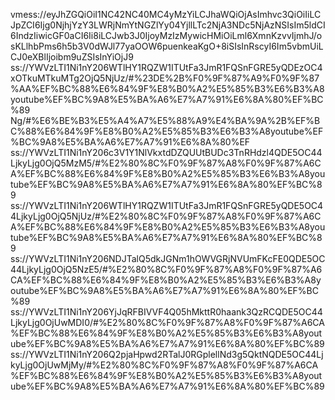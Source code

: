vmess://eyJhZGQiOiI1NC42NC40MC4yMzYiLCJhaWQiOjAsImhvc3QiOiIiLCJpZCI6Ijg0NjhjYzY3LWRjNmYtNGZlYy04YjllLTc2NjA3NDc5NjAzNSIsIm5ldCI6IndzIiwicGF0aCI6Ii8iLCJwb3J0IjoyMzIzMywicHMiOiLml6XmnKzvvIjmhJ/osKLlhbPms6h5b3V0dWJl77yaOOW6puenkeaKgO+8iSIsInRscyI6Im5vbmUiLCJ0eXBlIjoibm9uZSIsInYiOjJ9
ss://YWVzLTI1Ni1nY206WTlHY1RQZW1ITUtFa3JmR1FQSnFGRE5yQDEzOC4xOTkuMTkuMTg2OjQ5NjUz/#%23DE%2B%F0%9F%87%A9%F0%9F%87%AA%EF%BC%88%E6%84%9F%E8%B0%A2%E5%85%B3%E6%B3%A8youtube%EF%BC%9A8%E5%BA%A6%E7%A7%91%E6%8A%80%EF%BC%89
Ng/#%E6%BE%B3%E5%A4%A7%E5%88%A9%E4%BA%9A%2B%EF%BC%88%E6%84%9F%E8%B0%A2%E5%85%B3%E6%B3%A8youtube%EF%BC%9A8%E5%BA%A6%E7%A7%91%E6%8A%80%EF
ss://YWVzLTI1Ni1nY206c3V1Y1NlVkxtdDZQUUtBUDc3TnRHdzl4QDE5OC44LjkyLjg0OjQ5MzM5/#%E2%80%8C%F0%9F%87%A8%F0%9F%87%A6CA%EF%BC%88%E6%84%9F%E8%B0%A2%E5%85%B3%E6%B3%A8youtube%EF%BC%9A8%E5%BA%A6%E7%A7%91%E6%8A%80%EF%BC%89
ss://YWVzLTI1Ni1nY206WTlHY1RQZW1ITUtFa3JmR1FQSnFGRE5yQDE5OC44LjkyLjg0OjQ5NjUz/#%E2%80%8C%F0%9F%87%A8%F0%9F%87%A6CA%EF%BC%88%E6%84%9F%E8%B0%A2%E5%85%B3%E6%B3%A8youtube%EF%BC%9A8%E5%BA%A6%E7%A7%91%E6%8A%80%EF%BC%89
ss://YWVzLTI1Ni1nY206NDJTalQ5dkJGNm1hOWVGRjNVUmFKcFE0QDE5OC44LjkyLjg0OjQ5NzE5/#%E2%80%8C%F0%9F%87%A8%F0%9F%87%A6CA%EF%BC%88%E6%84%9F%E8%B0%A2%E5%85%B3%E6%B3%A8youtube%EF%BC%9A8%E5%BA%A6%E7%A7%91%E6%8A%80%EF%BC%89
ss://YWVzLTI1Ni1nY206YjJqRFBIVVF4Q05hMkttR0haank3QzRCQDE5OC44LjkyLjg0OjUwMDI0/#%E2%80%8C%F0%9F%87%A8%F0%9F%87%A6CA%EF%BC%88%E6%84%9F%E8%B0%A2%E5%85%B3%E6%B3%A8youtube%EF%BC%9A8%E5%BA%A6%E7%A7%91%E6%8A%80%EF%BC%89
ss://YWVzLTI1Ni1nY206Q2pjaHpwd2RTalJ0RGplellNd3g5QktNQDE5OC44LjkyLjg0OjUwMjMy/#%E2%80%8C%F0%9F%87%A8%F0%9F%87%A6CA%EF%BC%88%E6%84%9F%E8%B0%A2%E5%85%B3%E6%B3%A8youtube%EF%BC%9A8%E5%BA%A6%E7%A7%91%E6%8A%80%EF%BC%89
